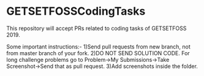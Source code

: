 # GETSETFOSSCodingTasks
This repository will accept PRs related to coding tasks of GETSETFOSS 2019.

Some important instructions:-
1)Send pull requests from new branch, not from master branch of your fork.
2)DO NOT SEND SOLUTION CODE. For long challenge problems go to Problem->My Submissions->Take Screenshot->Send that as pull request.
3)Add screenshots inside the folder.
